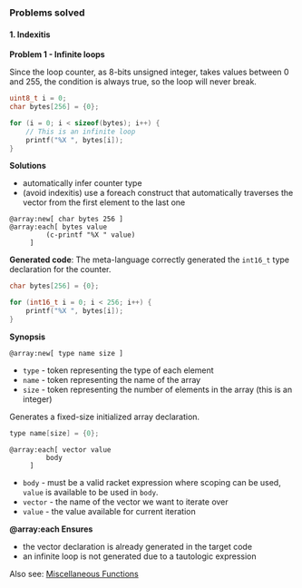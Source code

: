 ### Problems solved

#### 1. Indexitis

**Problem 1 - Infinite loops**

Since the loop counter, as 8-bits unsigned integer, takes values between 0 and 255, the condition is always true, so the loop will never break.

```cpp
uint8_t i = 0;
char bytes[256] = {0};

for (i = 0; i < sizeof(bytes); i++) {
    // This is an infinite loop
    printf("%X ", bytes[i]);
}
```

**Solutions**

* automatically infer counter type
* (avoid indexitis) use a foreach construct that automatically traverses the vector from the first element to the last one

```racket
@array:new[ char bytes 256 ]
@array:each[ bytes value
         (c-printf "%X " value)
     ]
```

**Generated code**: The meta-language correctly generated the `int16_t` type declaration for the counter.

```cpp
char bytes[256] = {0};

for (int16_t i = 0; i < 256; i++) {
    printf("%X ", bytes[i]);
}
```

**Synopsis**
```racket
@array:new[ type name size ]
```

* `type` - token representing the type of each element
* `name` - token representing the name of the array
* `size` - token representing the number of elements in the array (this is an integer)

Generates a fixed-size initialized array declaration.

```cpp
type name[size] = {0};
```

```racket
@array:each[ vector value
         body
     ]

```
* `body` - must be a valid racket expression where scoping can be used, `value` is available to be used in `body`.
* `vector` - the name of the vector we want to iterate over
* `value` - the value available for current iteration

**@array:each Ensures**

* the vector declaration is already generated in the target code
* an infinite loop is not generated due to a tautologic expression


Also see: [Miscellaneous Functions](Misc.md)
